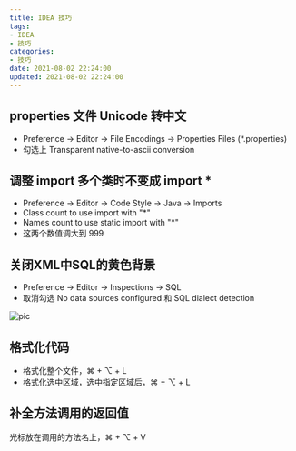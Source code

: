 ```yaml
---
title: IDEA 技巧
tags:
- IDEA
- 技巧
categories:
- 技巧
date: 2021-08-02 22:24:00
updated: 2021-08-02 22:24:00
---
```


## properties 文件 Unicode 转中文

- Preference -> Editor -> File Encodings -> Properties Files (*.properties) 
- 勾选上 Transparent native-to-ascii conversion

## 调整 import 多个类时不变成 import *

- Preference -> Editor -> Code Style -> Java -> Imports 
- Class count to use import with "*"
- Names count to use static import with "*"
- 这两个数值调大到 999

<!-- more -->

## 关闭XML中SQL的黄色背景

- Preference -> Editor -> Inspections -> SQL 
- 取消勾选 No data sources configured 和 SQL dialect detection

![pic](https://up-img.yonghong.tech/pic/2021/08/03-15-20-xhH8ST-vf3mKv.jpg)

## 格式化代码

- 格式化整个文件，⌘ + ⌥ + L
- 格式化选中区域，选中指定区域后，⌘ + ⌥ + L

## 补全方法调用的返回值

光标放在调用的方法名上，⌘ + ⌥ + V 

